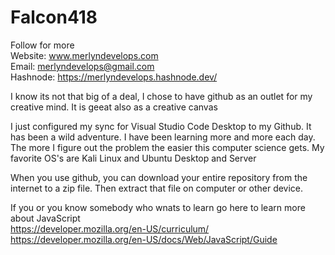 # Falcon418
Follow for more<br>
Website: www.merlyndevelops.com<br>
Email: merlyndevelops@gmail.com<br>
Hashnode: https://merlyndevelops.hashnode.dev/<br>

I know its not that big of a deal, I chose to have github as an outlet for my creative mind.  It is geeat also as a creative canvas

I just configured my sync for Visual Studio Code Desktop to my Github.  It has been a wild adventure. I have been learning more and more each day.  The more I figure out the problem the easier this computer science gets.
My favorite OS's are Kali Linux and Ubuntu Desktop and Server

When you use github, you can download your entire repository from the internet to a zip file.
Then extract that file on computer or other device.

If you or you know somebody who wnats to learn go here to learn more about JavaScript<br>
https://developer.mozilla.org/en-US/curriculum/<br>
https://developer.mozilla.org/en-US/docs/Web/JavaScript/Guide
